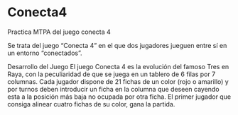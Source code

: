 # Conecta4
Practica MTPA del juego conecta 4

Se trata del juego “Conecta 4” en el que dos jugadores jueguen entre sí en un entorno “conectados”.

Desarrollo del Juego
El juego Conecta 4 es la evolución del famoso Tres en Raya, con la peculiaridad de que se juega en un tablero de 6 filas por 7 columnas. Cada jugador dispone de 21 fichas de un color (rojo o amarillo) y por turnos deben introducir un ficha en la columna que deseen cayendo esta a la posición más baja no ocupada por otra ficha. El primer jugador que consiga alinear cuatro fichas de su color, gana la partida.
